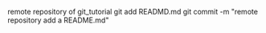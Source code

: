 remote repository of git_tutorial
git add READMD.md
git commit -m "remote repository add a README.md"
